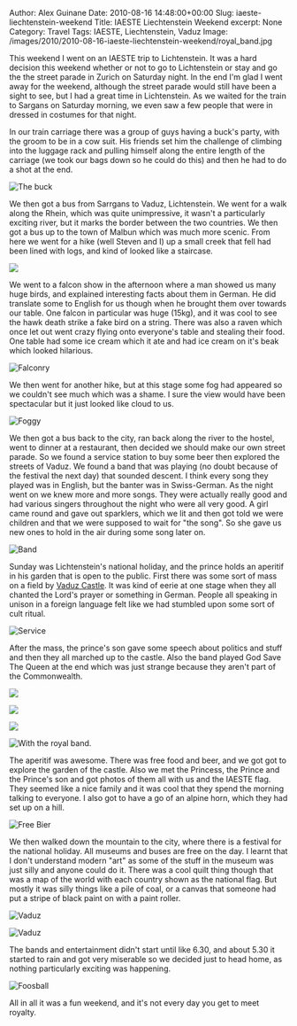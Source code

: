 Author: Alex Guinane
Date: 2010-08-16 14:48:00+00:00
Slug: iaeste-liechtenstein-weekend
Title: IAESTE Liechtenstein Weekend
excerpt: None
Category: Travel
Tags: IAESTE, Liechtenstein, Vaduz
Image: /images/2010/2010-08-16-iaeste-liechtenstein-weekend/royal_band.jpg

This weekend I went on an IAESTE trip to Lichtenstein. It was a hard decision this weekend whether or not to go to Lichtenstein or stay and go the the street parade in Zurich on Saturday night. In the end I'm glad I went away for the weekend, although the street parade would still have been a sight to see, but I had a great time in Lichtenstein. As we waited for the train to Sargans on Saturday morning, we even saw a few people that were in dressed in costumes for that night.

In our train carriage there was a group of guys having a buck's party, with the groom to be in a cow suit. His friends set him the challenge of climbing into the luggage rack and pulling himself along the entire length of the carriage (we took our bags down so he could do this) and then he had to do a shot at the end.

![](/images/2010/2010-08-16-iaeste-liechtenstein-weekend/buck.JPG "The buck")

We then got a bus from Sarrgans to Vaduz, Lichtenstein. We went for a walk along the Rhein, which was quite unimpressive, it wasn't a particularly exciting river, but it marks the border between the two countries. We then got a bus up to the town of Malbun which was much more scenic. From here we went for a hike (well Steven and I) up a small creek that fell had been lined with logs, and kind of looked like a staircase.

![](/images/2010/2010-08-16-iaeste-liechtenstein-weekend/P1030302.JPG "")

We went to a falcon show in the afternoon where a man showed us many huge birds, and explained interesting facts about them in German. He did translate some to English for us though when he brought them over towards our table. One falcon in particular was huge (15kg), and it was cool to see the hawk death strike a fake bird on a string. There was also a raven which once let out went crazy flying onto everyone's table and stealing their food. One table had some ice cream which it ate and had ice cream on it's beak which looked hilarious.

![](/images/2010/2010-08-16-iaeste-liechtenstein-weekend/IMG_4813_corr.jpg "Falconry")

We then went for another hike, but at this stage some fog had appeared so we couldn't see much which was a shame. I sure the view would have been spectacular but it just looked like cloud to us.

![](/images/2010/2010-08-16-iaeste-liechtenstein-weekend/IMG_5001_corr.jpg "Foggy")

We then got a bus back to the city, ran back along the river to the hostel, went to dinner at a restaurant, then decided we should make our own street parade. So we found a service station to buy some beer then explored the streets of Vaduz. We found a band that was playing (no doubt because of the festival the next day) that sounded descent. I think every song they played was in English, but the banter was in Swiss-German. As the night went on we knew more and more songs. They were actually really good and had various singers throughout the night who were all very good. A girl came round and gave out sparklers, which we lit and then got told we were children and that we were supposed to wait for "the song". So she gave us new ones to hold in the air during some song later on.

![](/images/2010/2010-08-16-iaeste-liechtenstein-weekend/P1030322.JPG "Band")

Sunday was Lichtenstein's national holiday, and the prince holds an aperitif in his garden that is open to the public. First there was some sort of mass on a field by [Vaduz Castle](http://en.wikipedia.org/wiki/Vaduz_Castle). It was kind of eerie at one stage when they all chanted the Lord's prayer or something in German. People all speaking in unison in a foreign language felt like we had stumbled upon some sort of cult ritual. 

![](/images/2010/2010-08-16-iaeste-liechtenstein-weekend/P1030343.JPG "Service")

After the mass, the prince's son gave some speech about politics and stuff and then they all marched up to the castle. Also the band played God Save The Queen at the end which was just strange because they aren't part of the Commonwealth.

![](/images/2010/2010-08-16-iaeste-liechtenstein-weekend/castle.jpg "")

![](/images/2010/2010-08-16-iaeste-liechtenstein-weekend/garden.JPG "")

![](/images/2010/2010-08-16-iaeste-liechtenstein-weekend/royals.jpg "")

![With the royal band.](/images/2010/2010-08-16-iaeste-liechtenstein-weekend/royal_band.jpg)

The aperitif was awesome. There was free food and beer, and we got got to explore the garden of the castle. Also we met the Princess, the Prince and the Prince's son and got photos of them all with us and the IAESTE flag. They seemed like a nice family and it was cool that they spend the morning talking to everyone. I also got to have a go of an alpine horn, which they had set up on a hill.


![](/images/2010/2010-08-16-iaeste-liechtenstein-weekend/P1030359.JPG "Free Bier")



We then walked down the mountain to the city, where there is a festival for the national holiday. All museums and buses are free on the day. I learnt that I don't understand modern "art" as some of the stuff in the museum was just silly and anyone could do it. There was a cool quilt thing though that was a map of the world with each country shown as the national flag. But mostly it was silly things like a pile of coal, or a canvas that someone had put a stripe of black paint on with a paint roller.

![](/images/2010/2010-08-16-iaeste-liechtenstein-weekend/IMG_5076_corr.jpg "Vaduz")

![](/images/2010/2010-08-16-iaeste-liechtenstein-weekend/IMG_4785_corr.jpg "Vaduz")

The bands and entertainment didn't start until like 6.30, and about 5.30 it started to rain and got very miserable so we decided just to head home, as nothing particularly exciting was happening.

![](/images/2010/2010-08-16-iaeste-liechtenstein-weekend/P1030387.JPG "Foosball")

All in all it was a fun weekend, and it's not every day you get to meet royalty.
